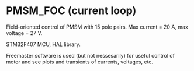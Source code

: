 # PMSM_FOC (current loop)
Field-oriented control of PMSM with 15 pole pairs. Max current = 20 A, max voltage = 27 V.

STM32F407 MCU, HAL library.

Freemaster software is used (but not nessesarily) for useful control of motor and see plots and transients of currents, voltages, etc. 
